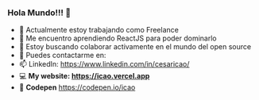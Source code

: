 ### Hola Mundo!!! 👋

- 🔭 Actualmente estoy trabajando como Freelance
- 🌱 Me encuentro aprendiendo ReactJS para poder dominarlo
- 👯 Estoy buscando colaborar activamente en el mundo del open source
- 💬 Puedes contactarme en: 
- 📫 LinkedIn: https://www.linkedin.com/in/cesaricao/
- 💻 **My website: https://icao.vercel.app**
- 🤯 **Codepen** https://codepen.io/icao
